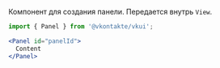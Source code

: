 Компонент для создания панели. Передается внутрь `View`.

```jsx static
import { Panel } from '@vkontakte/vkui';

<Panel id="panelId">
  Content
</Panel>
```
